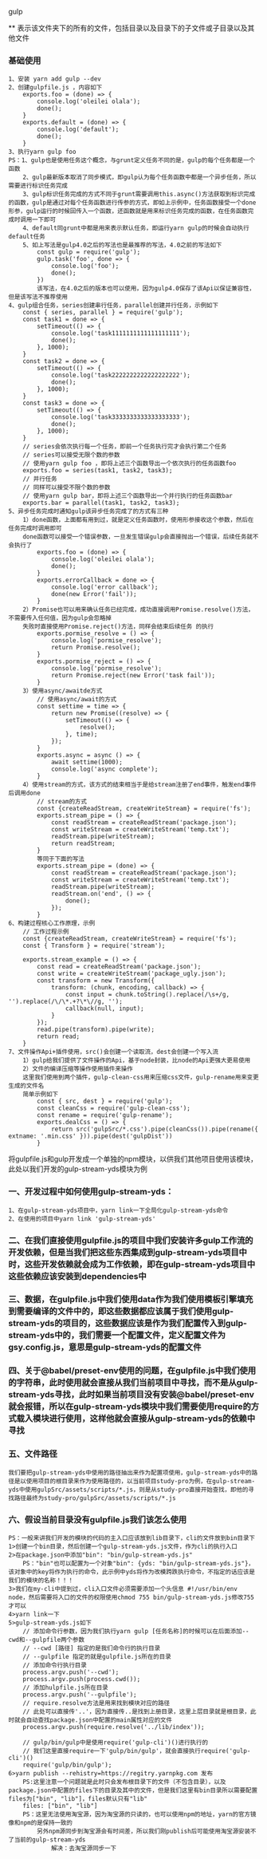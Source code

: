 gulp

** 表示该文件夹下的所有的文件，包括目录以及目录下的子文件或子目录以及其他文件

### 基础使用
    1、安装 yarn add gulp --dev
    2、创建gulpfile.js ，内容如下
        exports.foo = (done) => {
            console.log('oleilei olala');
            done();
        }
        exports.default = (done) => {
            console.log('default');
            done();
        }
    3、执行yarn gulp foo
    PS：1、gulp也是使用任务这个概念，与grunt定义任务不同的是，gulp的每个任务都是一个函数
        2、gulp最新版本取消了同步模式，即gulp认为每个任务函数中都是一个异步任务，所以需要进行标识任务完成
        3、gulp标识任务完成的方式不同于grunt需要调用this.async()方法获取到标识完成的函数，gulp是通过对每个任务函数进行传参的方式，即如上示例中，任务函数接受一个done形参，gulp运行的时候回传入一个函数，还函数就是用来标识任务完成的函数，在任务函数完成时调用一下即可
        4、default同grunt中都是用来表示默认任务，即运行yarn gulp的时候会自动执行default任务
        5、如上写法是gulp4.0之后的写法也是最推荐的写法，4.0之前的写法如下
            const gulp = require('gulp');
            gulp.task('foo', done => {
                console.log('foo');
                done();
            })
            该写法，在4.0之后的版本也可以使用，因为gulp4.0保存了该Api以保证兼容性，但是该写法不推荐使用
    4、gulp组合任务，series创建串行任务，parallel创建并行任务，示例如下
        const { series, parallel } = require('gulp');
        const task1 = done => {
            setTimeout(() => {
                console.log('task1111111111111111111');
                done();
            }, 1000);
        }
        const task2 = done => {
            setTimeout(() => {
                console.log('task2222222222222222222');
                done();
            }, 1000);
        }
        const task3 = done => {
            setTimeout(() => {
                console.log('task3333333333333333333');
                done();
            }, 1000);
        }
        // series会依次执行每一个任务，即前一个任务执行完才会执行第二个任务
        // series可以接受无限个数的参数
        // 使用yarn gulp foo ，即将上述三个函数导出一个依次执行的任务函数foo
        exports.foo = series(task1, task2, task3);
        // 并行任务
        // 同样可以接受不限个数的参数
        // 使用yarn gulp bar，即将上述三个函数导出一个并行执行的任务函数bar
        exports.bar = parallel(task1, task2, task3);
    5、异步任务完成时通知gulp该异步任务完成了的方式有三种
        1）done函数，上面都有用到过，就是定义任务函数时，使用形参接收这个参数，然后在任务完成时调用即可
        done函数可以接受一个错误参数，一旦发生错误gulp会直接抛出一个错误，后续任务就不会执行了
            exports.foo = (done) => {
                console.log('oleilei olala');
                done();
            }
            exports.errorCallback = done => {
                console.log('error callback');
                done(new Error('fail'));
            }
        2）Promise也可以用来确认任务已经完成，成功直接调用Promise.resolve()方法，不需要传入任何值，因为gulp会忽略掉
        失败时直接使用Promise.reject()方法，同样会结束后续任务 的执行
            exports.pormise_resolve = () => {
                console.log('pormise_resolve');
                return Promise.resolve();
            }
            exports.pormise_reject = () => {
                console.log('pormise_resolve');
                return Promise.reject(new Error('task fail'));
            }
        3）使用async/awaitde方式
            // 使用async/await的方式
            const settime = time => {
                return new Promise((resolve) => {
                    setTimeout(() => {
                        resolve();
                    }, time);
                });
            }
            exports.async = async () => {
                await settime(1000);
                console.log('async complete');
            }
        4）使用stream的方式，该方式的结束相当于是给stream注册了end事件，触发end事件后调用done
            // stream的方式
            const {createReadStream, createWriteStream} = require('fs');
            exports.stream_pipe = () => {
                const readStream = createReadStream('package.json');
                const writeStream = createWriteStream('temp.txt');
                readStream.pipe(writeStream);
                return readStream;
            }
            等同于下面的写法
            exports.stream_pipe = (done) => {
                const readStream = createReadStream('package.json');
                const writeStream = createWriteStream('temp.txt');
                readStream.pipe(writeStream);
                readStream.on('end', () => {
                    done();
                });
            }
    6、构建过程核心工作原理，示例
        // 工作过程示例
        const {createReadStream, createWriteStream} = require('fs');
        const { Transform } = require('stream');

        exports.stream_example = () => {
            const read = createReadStream('package.json');
            const write = createWriteStream('package_ugly.json');
            const transform = new Transform({
                transform: (chunk, encoding, callback) => {
                    const input = chunk.toString().replace(/\s+/g, '').replace(/\/\*.+?\*\//g, '');
                    callback(null, input);
                }
            });
            read.pipe(transform).pipe(write);
            return read;
        }
    7、文件操作Api+插件使用，src()会创建一个读取流，dest会创建一个写入流
        1）gulp给我们提供了文件操作的Api，基于node封装，比node的Api更强大更易使用 
        2）文件的编译压缩等操作使用插件来操作
        这里我们使用到两个插件，gulp-clean-css用来压缩css文件，gulp-rename用来变更生成的文件名
        简单示例如下 
            const { src, dest } = require('gulp');
            const cleanCss = require('gulp-clean-css');
            const rename = require('gulp-rename');
            exports.dealCss = () => {
                return src('gulpSrc/*.css').pipe(cleanCss()).pipe(rename({ extname: '.min.css' })).pipe(dest('gulpDist'))
            }


将gulpfile.js和gulp开发成一个单独的npm模块，以供我们其他项目使用该模块，此处以我们开发的gulp-stream-yds模块为例

### 一、开发过程中如何使用gulp-stream-yds：
    1、在gulp-stream-yds项目中，yarn link一下全局化gulp-stream-yds命令
    2、在使用的项目中yarn link 'gulp-stream-yds'
### 二、在我们直接使用gulpfile.js的项目中我们安装许多gulp工作流的开发依赖，但是当我们把这些东西集成到gulp-stream-yds项目中时，这些开发依赖就会成为工作依赖，即在gulp-stream-yds项目中这些依赖应该安装到dependencies中
### 三、数据，在gulpfile.js中我们使用data作为我们使用模板引擎填充到需要编译的文件中的，即这些数据都应该属于我们使用gulp-stream-yds的项目的，这些数据应该是作为我们配置传入到gulp-stream-yds中的，我们需要一个配置文件，定义配置文件为gsy.config.js，意思是gulp-stream-yds的配置文件
### 四、关于@babel/preset-env使用的问题，在gulpfile.js中我们使用的字符串，此时使用就会直接从我们当前项目中寻找，而不是从gulp-stream-yds寻找，此时如果当前项目没有安装@babel/preset-env就会报错，所以在gulp-stream-yds模块中我们需要使用require的方式载入模块进行使用，这样他就会直接从gulp-stream-yds的依赖中寻找
### 五、文件路径
    我们要把gulp-stream-yds中使用的路径抽出来作为配置项使用，gulp-stream-yds中的路径是以使用项目的根目录来作为使用路径的，以当前项目study-pro为例，在gulp-stream-yds中使用gulpSrc/assets/scripts/*.js，则是从study-pro直接开始查找，即他的寻找路径最终为study-pro/gulpSrc/assets/scripts/*.js
### 六、假设当前目录没有gulpfile.js我们该怎么使用
    PS：一般来讲我们开发的模块的代码的主入口应该放到lib目录下，cli的文件放到bin目录下
    1>创建一个bin目录，然后创建一个gulp-stream-yds.js文件，作为cli的执行入口
    2>在package.json中添加"bin": "bin/gulp-stream-yds.js"
        PS："bin"也可以配置为一个对象"bin": {yds: "bin/gulp-stream-yds.js"}，该对象中的key将作为执行的命令，此示例中yds将作为改模跨跌执行命令，不指定的话应该是我们的模块的名称！！！
    3>我们在my-cli中提到过，cli入口文件必须需要添加一个头信息 #!/usr/bin/env node，然后需要将入口的文件的权限使用chmod 755 bin/gulp-stream-yds.js修改755才可以
    4>yarn link一下
    5>gulp-stream-yds.js如下
        // 添加命令行参数，因为我们执行yarn gulp [任务名称]的时候可以在后面添加--cwd和--gulpfile两个参数
        // --cwd [路径] 指定的是我们命令行的执行目录
        // --gulpfile 指定的就是gulpfile.js所在的目录
        // 添加命令行执行目录
        process.argv.push('--cwd');
        process.argv.push(process.cwd());
        // 添加hulpfile.js所在目录
        process.argv.push('--gulpfile');
        // require.resolve方法是用来找到模块对应的路径
        // 此处可以直接传'..'，因为直接传..是找到上册目录，这里上层目录就是根目录，此时就会自动查找package.json中配置的main属性对应的文件
        process.argv.push(require.resolve('../lib/index'));

        // gulp/bin/gulp中是使用require('gulp-cli')()进行执行的
        // 我们这里直接require一下'gulp/bin/gulp'，就会直接执行require('gulp-cli')()
        require('gulp/bin/gulp');
    6>yarn publish --rehistry=https://regitry.yarnpkg.com 发布
        PS:这里注意一个问题就是此时只会发布根目录下的文件（不包含目录），以及package.json中配置的files下的目录及其中的文件，但是我们这里有bin目录所以需要配置files为["bin", "lib"]，files默认只有"lib"
        files: ["bin", "lib"]
        PS：这里无法使用淘宝源，因为淘宝源的只读的，也可以使用npm的地址，yarn的官方镜像和npm的是保持一致的
            另外npm源同步到淘宝源会有时间差，所以我们刚publish后可能使用淘宝源安装不了当前的gulp-stream-yds
                解决：去淘宝源同步一下
